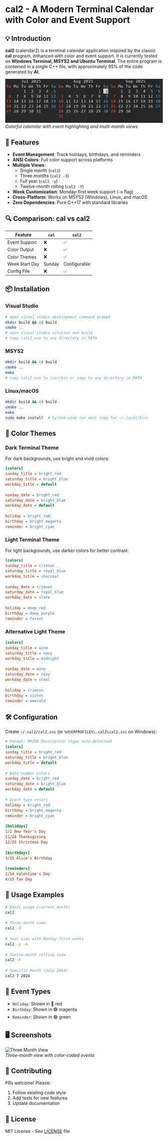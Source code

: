 # cal2 - A Modern Terminal Calendar with Color and Event Support

## 💡 Introduction

**cal2** (calendar2) is a terminal calendar application inspired by the classic **cal** program, enhanced with color and event support. It is currently tested on **Windows Terminal, MSYS2 and Ubuntu Terminal**. The entire program is contained in a single C++ file, with approximately 95% of the code generated by **AI**.

![cal2 Screenshot](https://github.com/AI4Engr/cal2/blob/main/picrture/3_momth.JPG?raw=true)  
*Colorful calendar with event highlighting and multi-month views*

## 🚀 Features

- **Event Management**: Track holidays, birthdays, and reminders
- **ANSI Colors**: Full color support across platforms
- **Multiple Views**:
  - Single month (`cal2`)
  - Three months (`cal2 -3`)
  - Full year (`cal2 -y`)
  - Twelve-month rolling (`cal2 -Y`)
- **Week Customization**: Monday-first week support (`-m` flag)
- **Cross-Platform**: Works on MSYS2 (Windows), Linux, and macOS
- **Zero Dependencies**: Pure C++17 with standard libraries

## 🔍 Comparison: cal vs cal2

| Feature          | `cal` | `cal2` |
|------------------|-------|--------|
| Event Support    | ❌     | ✅      |
| Color Output     | ❌     | ✅      |
| Color Themes     | ❌     | ✅      |
| Week Start Day   | Sunday| Configurable |
| Config File      | ❌     | ✅      |

## 📦 Installation

### Visual Studio
```bash
# open visual studio development command prompt
mkdir build && cd build
cmake ..
# open visual studio solution and build
# copy calc2.exe to any directory in PATH
```

### MSYS2
```bash
mkdir build && cd build
cmake ..
make
# copy calc2.exe to /usr/bin or copy to any directory in PATH
```

### Linux/macOS
```bash
mkdir build && cd build
cmake ..
make
sudo make install  # System-wide (or omit sudo for ~/.local/bin)
```

## 🎨 Color Themes

### Dark Terminal Theme
For dark backgrounds, use bright and vivid colors:

```ini
[colors]
sunday_title = bright_red
saturday_title = bright_blue
workday_title = default

sunday_date = bright_red
saturday_date = bright_blue
workday_date = default

holiday = bright_red
birthday = bright_magenta
reminder = bright_cyan
```

### Light Terminal Theme
For light backgrounds, use darker colors for better contrast:

```ini
[colors]
sunday_title = crimson
saturday_title = royal_blue
workday_title = charcoal

sunday_date = crimson
saturday_date = royal_blue
workday_date = slate

holiday = deep_red
birthday = deep_purple
reminder = forest
```

### Alternative Light Theme
```ini
[colors]
sunday_title = wine
saturday_title = navy
workday_title = midnight

sunday_date = wine
saturday_date = navy
workday_date = steel

holiday = crimson
birthday = violet
reminder = emerald
```

## 🛠️ Configuration

Create `~/.cal2/cal2.ini` (or `%USERPROFILE%\.cal2\cal2.ini` on Windows):

```ini
# Format: MM/DD Description (type auto-detected)
[colors]
sunday_title = bright_red
saturday_title = bright_blue
workday_title = default

# Date number colors
sunday_date = bright_red
saturday_date = bright_blue
workday_date = default

# Event type colors
holiday = bright_red
birthday = bright_magenta
reminder = bright_cyan

[holidays]
1/1 New Year's Day
11/24 Thanksgiving
12/25 Christmas Day

[birthdays]
3/15 Alice's Birthday

[reminders]
2/14 Valentine's Day
4/15 Tax Day
```

## 🎨 Usage Examples

```bash
# Basic usage (current month)
cal2

# Three-month view
cal2 -3

# Year view with Monday-first weeks
cal2 -y -m

# Twelve-month rolling view
cal2 -Y

# Specific month (July 2024)
cal2 7 2024
```

## 📝 Event Types

- `Holiday`: Shown in 🔴 red
- `Birthday`: Shown in 🟣 magenta
- `Reminder`: Shown in 🟢 green

## 🖥️ Screenshots

![Three Month View](https://user-images.githubusercontent.com/.../screenshot-3month.png)  
*Three-month view with color-coded events*


## 🤝 Contributing

PRs welcome! Please:
1. Follow existing code style
2. Add tests for new features
3. Update documentation

## 📜 License

MIT License - See [LICENSE](LICENSE) file
